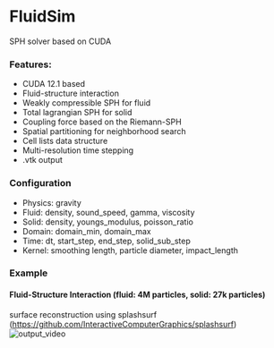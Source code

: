 # FluidSim
SPH solver based on CUDA
### Features:   
- CUDA 12.1 based
- Fluid-structure interaction
- Weakly compressible SPH for fluid
- Total lagrangian SPH for solid
- Coupling force based on the Riemann-SPH
- Spatial partitioning for neighborhood search
- Cell lists data structure
- Multi-resolution time stepping
- .vtk output
### Configuration
- Physics: gravity
- Fluid: density, sound_speed, gamma, viscosity
- Solid: density, youngs_modulus, poisson_ratio
- Domain: domain_min, domain_max
- Time: dt, start_step, end_step, solid_sub_step
- Kernel: smoothing length, particle diameter, impact_length
### Example
#### Fluid-Structure Interaction (fluid: 4M particles, solid: 27k particles) 
surface reconstruction using splashsurf (https://github.com/InteractiveComputerGraphics/splashsurf)
![output_video](https://github.com/niji127/FluidSim/assets/152270816/5fe22c65-3e71-4f5f-ab66-5a7a3029a2fa)
